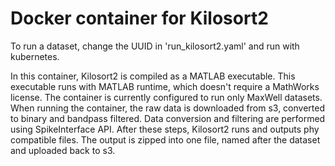 # Docker container for Kilosort2

To run a dataset, change the UUID in 'run_kilosort2.yaml' and run with kubernetes. 

In this container, Kilosort2 is compiled as a MATLAB executable. This executable runs with MATLAB runtime, which doesn't require a MathWorks license. 
The container is currently configured to run only MaxWell datasets. When running the container, the raw data is downloaded from s3, converted to binary and bandpass filtered. Data conversion and filtering are performed using SpikeInterface API. After these steps, Kilosort2 runs and outputs phy compatible files. The output is zipped into one file, named after the dataset and uploaded back to s3. 

